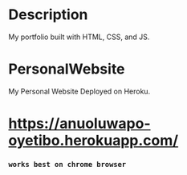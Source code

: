 # Description

My portfolio built with HTML, CSS, and JS.

# PersonalWebsite

My Personal Website Deployed on Heroku.

# https://anuoluwapo-oyetibo.herokuapp.com/

### `works best on chrome browser`
